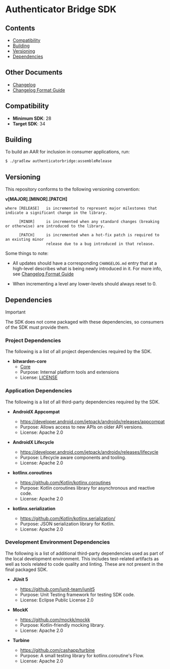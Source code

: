 # Authenticator Bridge SDK

## Contents

- [Compatibility](#compatibility)
- [Building](#building)
- [Versioning](#versioning)
- [Dependencies](#dependencies)

## Other Documents

- [Changelog](CHANGELOG.md)
- [Changelog Format Guide](CHANGELOG_FORMAT.MD)

## Compatibility

- **Minimum SDK**: 28
- **Target SDK**: 34

## Building

To build an AAR for inclusion in consumer applications, run:

```sh
$ ./gradlew authenticatorbridge:assembleRelease
```

## Versioning
This repository conforms to the following versioning convention:

**v[MAJOR].[MINOR].[PATCH]**

```
where [RELEASE]   is incremented to represent major milestones that indicate a significant change in the library.

      [MINOR]     is incremented when any standard changes (breaking or otherwise) are introduced to the library.

      [PATCH]     is incremented when a hot-fix patch is required to an existing minor
                  release due to a bug introduced in that release.
```

Some things to note:

- All updates should have a corresponding `CHANGELOG.md` entry that at a high-level describes what is being newly introduced in it. For more info, see [Changelog Format Guide](CHANGELOG_FORMAT.MD)

- When incrementing a level any lower-levels should always reset to 0.

## Dependencies

> [!IMPORTANT]
> The SDK does not come packaged with these dependencies, so consumers of the SDK must provide them.

### Project Dependencies

The following is a list of all project dependencies required by the SDK.

- **bitwarden-core**
  - [Core](../core)
  - Purpose: Internal platform tools and extensions
  - License: [LICENSE](../LICENSE.txt)

### Application Dependencies

The following is a list of all third-party dependencies required by the SDK.

- **AndroidX Appcompat**
  - https://developer.android.com/jetpack/androidx/releases/appcompat
  - Purpose: Allows access to new APIs on older API versions.
  - License: Apache 2.0

- **AndroidX Lifecycle**
  - https://developer.android.com/jetpack/androidx/releases/lifecycle
  - Purpose: Lifecycle aware components and tooling.
  - License: Apache 2.0

- **kotlinx.coroutines**
  - https://github.com/Kotlin/kotlinx.coroutines
  - Purpose: Kotlin coroutines library for asynchronous and reactive code.
  - License: Apache 2.0

- **kotlinx.serialization**
    - https://github.com/Kotlin/kotlinx.serialization/
    - Purpose: JSON serialization library for Kotlin.
    - License: Apache 2.0

### Development Environment Dependencies

The following is a list of additional third-party dependencies used as part of the local development environment. This includes test-related artifacts as well as tools related to code quality and linting. These are not present in the final packaged SDK.

- **JUnit 5**
  - https://github.com/junit-team/junit5
  - Purpose: Unit Testing framework for testing SDK code.
  - License: Eclipse Public License 2.0

- **MockK**
  - https://github.com/mockk/mockk
  - Purpose: Kotlin-friendly mocking library.
  - License: Apache 2.0

- **Turbine**
  - https://github.com/cashapp/turbine
  - Purpose: A small testing library for kotlinx.coroutine's Flow.
  - License: Apache 2.0
